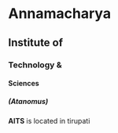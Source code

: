 # Annamacharya
## Institute of
### Technology &
#### Sciences
##### (Atanomus)

**AITS** is located in tirupati
